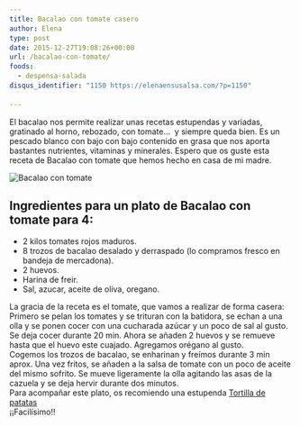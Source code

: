 ```yaml
---
title: Bacalao con tomate casero
author: Elena
type: post
date: 2015-12-27T19:08:26+00:00
url: /bacalao-con-tomate/
foods:
  - despensa-salada
disqus_identifier: "1150 https://elenaensusalsa.com/?p=1150"

---
```

El bacalao nos permite realizar unas recetas estupendas y variadas, gratinado al horno, rebozado, con tomate&#8230;  y siempre queda bien. Es un pescado blanco con bajo con bajo contenido en grasa que nos aporta bastantes nutrientes, vitaminas y minerales. Espero que os guste esta receta de Bacalao con tomate que hemos hecho en casa de mi madre.

<img class=" wp-image-1151" src="/2018/03/IMG_9730-3.jpg" alt="Bacalao con tomate" width="523" height="430" srcset="/2018/03/IMG_9730-3.jpg 2976w, /2018/03/IMG_9730-3-300x247.jpg 300w, /2018/03/IMG_9730-3-768x632.jpg 768w, /2018/03/IMG_9730-3-1024x842.jpg 1024w" sizes="(max-width: 523px) 100vw, 523px" />

## Ingredientes para un plato de Bacalao con tomate para 4:

  * 2 kilos tomates rojos maduros.
  * 8 trozos de bacalao desalado y derraspado (lo compramos fresco en bandeja de mercadona).
  * 2 huevos.
  * Harina de freir.
  * Sal, azucar, aceite de oliva, oregano.

<div>
</div>

<div>
  La gracia de la receta es el tomate, que vamos a realizar de forma casera: Primero se pelan los tomates y se trituran con la batidora, se echan a una olla y se ponen cocer con una cucharada azúcar y un poco de sal al gusto. Se deja cocer durante 20 min. Ahora se añaden 2 huevos y se remueve hasta que el huevo este cuajado. Agregamos orégano al gusto.
</div>

<div>
</div>

<div>
  Cogemos los trozos de <span class="il">bacalao</span>, se enharinan y freímos durante 3 min aprox. Una vez fritos, se añaden a la salsa de tomate con un poco de aceite del mismo sofrito. Se mueve ligeramente la olla agitando las asas de la cazuela y se deja hervir durante dos minutos.
</div>

<div>
</div>

<div>
  Para acompañar este plato, os recomiendo una estupenda <a href="https://elenaensusalsa.com/tortilla-de-patatas-con-truco/" target="_blank">Tortilla de patatas</a>
</div>

<div>
</div>

<div>
  ¡¡Facilísimo!!
</div>
